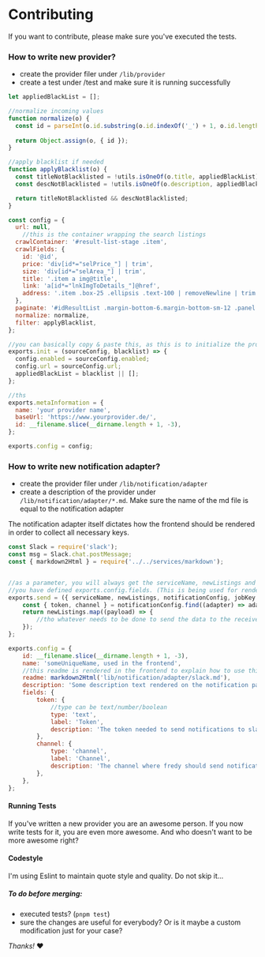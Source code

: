 # Contributing

If you want to contribute, please make sure you've executed the tests.


### How to write new provider?
- create the provider filer under `/lib/provider`
- create a test under /test and make sure it is running successfully

```javascript
let appliedBlackList = [];

//normalize incoming values
function normalize(o) {
  const id = parseInt(o.id.substring(o.id.indexOf('_') + 1, o.id.length));
  
  return Object.assign(o, { id });
}

//apply blacklist if needed
function applyBlacklist(o) {
  const titleNotBlacklisted = !utils.isOneOf(o.title, appliedBlackList);
  const descNotBlacklisted = !utils.isOneOf(o.description, appliedBlackList);

  return titleNotBlacklisted && descNotBlacklisted;
}

const config = {
  url: null,
    //this is the container wrapping the search listings
  crawlContainer: '#result-list-stage .item',
  crawlFields: {
    id: '@id',
    price: 'div[id*="selPrice_"] | trim',
    size: 'div[id*="selArea_"] | trim',
    title: '.item a img@title',
    link: 'a[id*="lnkImgToDetails_"]@href',
    address: '.item .box-25 .ellipsis .text-100 | removeNewline | trim',
  },
  paginate: '#idResultList .margin-bottom-6.margin-bottom-sm-12 .panel a.pull-right@href',
  normalize: normalize,
  filter: applyBlacklist,
};

//you can basically copy & paste this, as this is to initialize the provider with the values from the db
exports.init = (sourceConfig, blacklist) => {
  config.enabled = sourceConfig.enabled;
  config.url = sourceConfig.url;
  appliedBlackList = blacklist || [];
};

//ths 
exports.metaInformation = {
  name: 'your provider name',
  baseUrl: 'https://www.yourprovider.de/',
  id: __filename.slice(__dirname.length + 1, -3),
};

exports.config = config;

```
 

### How to write new notification adapter?
- create the provider filer under `/lib/notification/adapter`
- create a description of the provider under `/lib/notification/adapter/*.md`. Make sure the name of the md file is equal to the notification adapter

The notification adapter itself dictates how the frontend should be rendered in order to collect all necessary keys.

```javascript
const Slack = require('slack');
const msg = Slack.chat.postMessage;
const { markdown2Html } = require('../../services/markdown');


//as a parameter, you will always get the serviceName, newListings and all the values, that
//you have defined exports.config.fields. (This is being used for rendering in the frontend)
exports.send = ({ serviceName, newListings, notificationConfig, jobKey }) => {
    const { token, channel } = notificationConfig.find((adapter) => adapter.id === 'slack').fields;
    return newListings.map((payload) => {
        //tho whatever needs to be done to send the data to the receiver, make sure the format is human readable
    });
};

exports.config = {
    id: __filename.slice(__dirname.length + 1, -3),
    name: 'someUniqueName, used in the frontend',
    //this readme is rendered in the frontend to explain how to use this
    readme: markdown2Html('lib/notification/adapter/slack.md'),
    description: 'Some description text rendered on the notification page',
    fields: {
        token: {
            //type can be text/number/boolean
            type: 'text',
            label: 'Token',
            description: 'The token needed to send notifications to slack.',
        },
        channel: {
            type: 'channel',
            label: 'Channel',
            description: 'The channel where fredy should send notifications to.',
        },
    },
};

```

#### Running Tests
If you've written a new provider you are an awesome person. If you now write tests for it, you are even more awesome. And who doesn't want to be more awesome right?

#### Codestyle
I'm using Eslint to maintain quote style and quality. Do not skip it...

##### To do before merging:

- executed tests? (`pnpm test`)
- sure the changes are useful for everybody? Or is it maybe a custom modification just for your case?

_Thanks!_ :heart:
